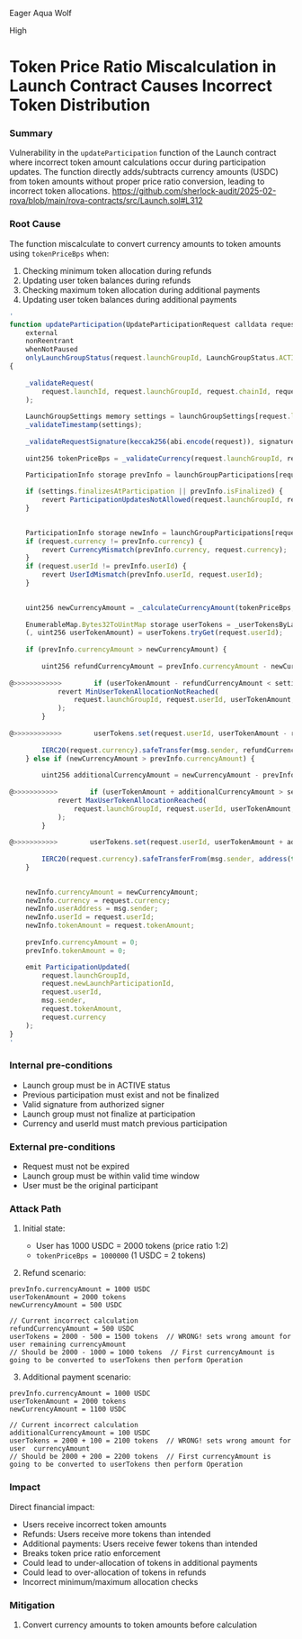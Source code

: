 Eager Aqua Wolf

High

# Token Price Ratio Miscalculation in Launch Contract Causes Incorrect Token Distribution



### Summary
 Vulnerability in the `updateParticipation` function of the Launch contract where incorrect token amount calculations occur during participation updates. The function directly adds/subtracts currency amounts (USDC) from token amounts without proper price ratio conversion, leading to incorrect token allocations.
https://github.com/sherlock-audit/2025-02-rova/blob/main/rova-contracts/src/Launch.sol#L312

### Root Cause
The function miscalculate to convert currency amounts to token amounts using `tokenPriceBps` when:
1. Checking minimum token allocation during refunds
2. Updating user token balances during refunds
3. Checking maximum token allocation during additional payments
4. Updating user token balances during additional payments

```javascript
'
function updateParticipation(UpdateParticipationRequest calldata request, bytes calldata signature)
    external
    nonReentrant
    whenNotPaused
    onlyLaunchGroupStatus(request.launchGroupId, LaunchGroupStatus.ACTIVE)
{
    
    _validateRequest(
        request.launchId, request.launchGroupId, request.chainId, request.requestExpiresAt, request.userAddress
    );
    
    LaunchGroupSettings memory settings = launchGroupSettings[request.launchGroupId];
    _validateTimestamp(settings);
    
    _validateRequestSignature(keccak256(abi.encode(request)), signature);
    
    uint256 tokenPriceBps = _validateCurrency(request.launchGroupId, request.currency);

    ParticipationInfo storage prevInfo = launchGroupParticipations[request.prevLaunchParticipationId];
    
    if (settings.finalizesAtParticipation || prevInfo.isFinalized) {
        revert ParticipationUpdatesNotAllowed(request.launchGroupId, request.prevLaunchParticipationId);
    }

    
    ParticipationInfo storage newInfo = launchGroupParticipations[request.newLaunchParticipationId];
    if (request.currency != prevInfo.currency) {
        revert CurrencyMismatch(prevInfo.currency, request.currency);
    }
    if (request.userId != prevInfo.userId) {
        revert UserIdMismatch(prevInfo.userId, request.userId);
    }

    
    uint256 newCurrencyAmount = _calculateCurrencyAmount(tokenPriceBps, request.tokenAmount);
    
    EnumerableMap.Bytes32ToUintMap storage userTokens = _userTokensByLaunchGroup[request.launchGroupId];
    (, uint256 userTokenAmount) = userTokens.tryGet(request.userId);
    
    if (prevInfo.currencyAmount > newCurrencyAmount) {
        
        uint256 refundCurrencyAmount = prevInfo.currencyAmount - newCurrencyAmount;
        
@>>>>>>>>>>>>        if (userTokenAmount - refundCurrencyAmount < settings.minTokenAmountPerUser) {
            revert MinUserTokenAllocationNotReached(
                request.launchGroupId, request.userId, userTokenAmount, request.tokenAmount
            );
        }
        
@>>>>>>>>>>>>        userTokens.set(request.userId, userTokenAmount - refundCurrencyAmount);
        
        IERC20(request.currency).safeTransfer(msg.sender, refundCurrencyAmount);
    } else if (newCurrencyAmount > prevInfo.currencyAmount) {
        
        uint256 additionalCurrencyAmount = newCurrencyAmount - prevInfo.currencyAmount;
        
@>>>>>>>>>>>        if (userTokenAmount + additionalCurrencyAmount > settings.maxTokenAmountPerUser) {
            revert MaxUserTokenAllocationReached(
                request.launchGroupId, request.userId, userTokenAmount, request.tokenAmount
            );
        }
        
@>>>>>>>>>>>        userTokens.set(request.userId, userTokenAmount + additionalCurrencyAmount);
        
        IERC20(request.currency).safeTransferFrom(msg.sender, address(this), additionalCurrencyAmount);
    }

   
    newInfo.currencyAmount = newCurrencyAmount;
    newInfo.currency = request.currency;
    newInfo.userAddress = msg.sender;
    newInfo.userId = request.userId;
    newInfo.tokenAmount = request.tokenAmount;
    
    prevInfo.currencyAmount = 0;
    prevInfo.tokenAmount = 0;

    emit ParticipationUpdated(
        request.launchGroupId,
        request.newLaunchParticipationId,
        request.userId,
        msg.sender,
        request.tokenAmount,
        request.currency
    );
}
'
```

### Internal pre-conditions
- Launch group must be in ACTIVE status
- Previous participation must exist and not be finalized
- Valid signature from authorized signer
- Launch group must not finalize at participation
- Currency and userId must match previous participation

### External pre-conditions
- Request must not be expired
- Launch group must be within valid time window
- User must be the original participant

### Attack Path
1. Initial state:
   - User has 1000 USDC = 2000 tokens (price ratio 1:2)
   - `tokenPriceBps = 1000000` (1 USDC = 2 tokens)

2. Refund scenario:
```solidity
prevInfo.currencyAmount = 1000 USDC
userTokenAmount = 2000 tokens
newCurrencyAmount = 500 USDC

// Current incorrect calculation
refundCurrencyAmount = 500 USDC
userTokens = 2000 - 500 = 1500 tokens  // WRONG! sets wrong amount for user remaining currencyAmount
// Should be 2000 - 1000 = 1000 tokens  // First currencyAmount is going to be converted to userTokens then perform Operation
```

3. Additional payment scenario:
```solidity
prevInfo.currencyAmount = 1000 USDC
userTokenAmount = 2000 tokens
newCurrencyAmount = 1100 USDC

// Current incorrect calculation
additionalCurrencyAmount = 100 USDC
userTokens = 2000 + 100 = 2100 tokens  // WRONG! sets wrong amount for user  currencyAmount
// Should be 2000 + 200 = 2200 tokens  // First currencyAmount is going to be converted to userTokens then perform Operation
```

### Impact
Direct financial impact:
- Users receive incorrect token amounts
- Refunds: Users receive more tokens than intended
- Additional payments: Users receive fewer tokens than intended
- Breaks token price ratio enforcement
- Could lead to under-allocation of tokens in additional payments
- Could lead to over-allocation of tokens in refunds
- Incorrect minimum/maximum allocation checks



### Mitigation
1. Convert currency amounts to token amounts before calculation
